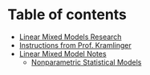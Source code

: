 # Table of contents

* [Linear Mixed Models Research](README.md)
* [Instructions from Prof. Kramlinger](Instructions.md)
* [Linear Mixed Model Notes](readme/README.md)
  * [Nonparametric Statistical Models](readme/non-parametric.md)
